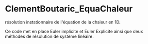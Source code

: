 # ClementBoutaric_EquaChaleur
résolution instationnaire de l'équation de la chaleur en 1D.

Ce code met en place Euler implicite et Euler Explicite ainsi que deux méthodes
de résolution de système linéaire.
